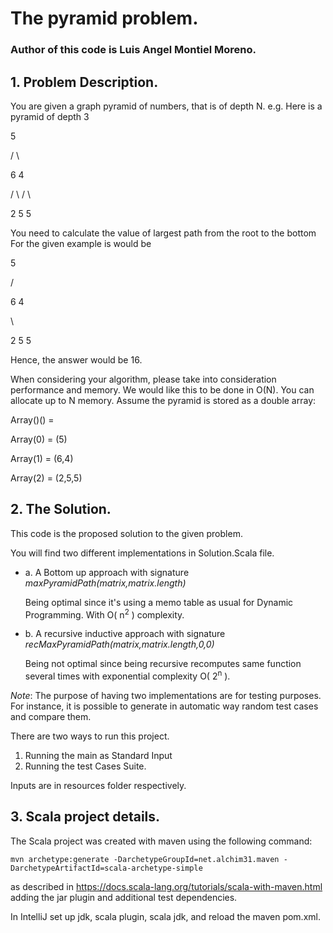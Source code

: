 # The pyramid problem. 
### Author of this code is Luis Angel Montiel Moreno.


## 1. Problem Description. 

You are given a graph pyramid of numbers, that is of depth N.
e.g. Here is a pyramid of depth 3


   5

  / \\

 6   4

/ \\ / \\

2   5   5


You need to calculate the value of largest path from the root to the bottom
For the given example is would be



   5

  /

 6   4

  \\

2   5  5


Hence, the answer would be 16.

When considering your algorithm, please take into consideration performance and
memory. We would like this to be done in O(N). You can allocate up to N memory.
Assume the pyramid is stored as a double array:

Array()() =

Array(0) = (5)

Array(1) = (6,4)

Array(2) = (2,5,5)


## 2. The Solution.

This code is the proposed solution to the given problem.

You will find two different implementations in Solution.Scala file. 

* a. A Bottom up approach with signature _maxPyramidPath(matrix,matrix.length)_

     Being optimal since it's using a memo table as usual for Dynamic Programming. With O( n<sup>2</sup> ) complexity. 


* b. A recursive inductive approach with signature _recMaxPyramidPath(matrix,matrix.length,0,0)_
 
     Being not optimal since being recursive recomputes same function several times with exponential complexity O( 2<sup>n</sup> ).

*Note*: The purpose of having two implementations are for testing purposes. For instance, it is possible to generate in automatic way random test cases and compare them.

There are two ways to run this project. 

1. Running the main as Standard Input
2. Running the test Cases Suite.

Inputs are in resources folder respectively.

## 3. Scala project details. 

The Scala project was created with maven using the following command: 

```
mvn archetype:generate -DarchetypeGroupId=net.alchim31.maven -DarchetypeArtifactId=scala-archetype-simple
```

as described in https://docs.scala-lang.org/tutorials/scala-with-maven.html
adding the jar plugin and additional test dependencies.

In IntelliJ set up jdk, scala plugin, scala jdk, and reload the maven pom.xml. 
